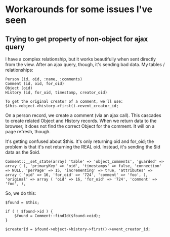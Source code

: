 Workarounds for some issues I've seen
========================================

Trying to get property of non-object for ajax query
-----------------------------------------------------
I have a complex relationship, but it works beautifully when sent directly from the view. After an ajax query, though, it's sending bad data. My tables / relationships:

    Person (id, oid, :name, :comments)
    Comment (id, oid, for_oid)
    Object (oid)
    History (id, for_oid, timestamp, creator_oid)

    To get the original creator of a comment, we'll use:
    $this->object->history->first()->event_creator_id;

On a person record, we create a comment (via an ajax call). This cascades to create related Object and History records. When we return data to the browser, it does not find the correct Object for the comment. It will on a page refresh, though.

It's getting confused about $this. It's only returning oid and for_oid; the problem is that it's not returning the REAL oid. Instead, it's sending the $id data as the $oid.

    Comment::__set_state(array( 'table' => 'object_comments', 'guarded' => array ( ), 'primaryKey' => 'oid', 'timestamps' => false, 'connection' => NULL, 'perPage' => 15, 'incrementing' => true, 'attributes' => array ( 'oid' => 16, 'for_oid' => '724', 'comment' => 'foo', ), 'original' => array ( 'oid' => 16, 'for_oid' => '724', 'comment' => 'foo', ),

So, we do this:

    $found = $this;
    
    if ( ! $found->id ) {
        $found = Comment::findId($found->oid);
    }

    $creatorId = $found->object->history->first()->event_creator_id;

